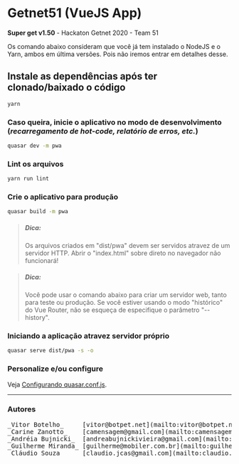 # Getnet51 (VueJS App)
**Super get v1.50** - Hackaton Getnet 2020 - Team 51


Os comando abaixo consideram que você já tem instalado o NodeJS e o Yarn, ambos em última versões. Pois não iremos entrar em detalhes desse.


## Instale as dependências após ter clonado/baixado o código
```bash
yarn
```

### Caso queira, inicie o aplicativo no modo de desenvolvimento (_recarregamento de hot-code, relatório de erros, etc._)
```bash
quasar dev -m pwa
```

### Lint os arquivos
```bash
yarn run lint
```

### Crie o aplicativo para produção
```bash
quasar build -m pwa
```

> ##### Dica: 
>    Os arquivos criados em "dist/pwa" devem ser servidos atravez de um servidor HTTP.
>    Abrir o "index.html" sobre direto no navegador não funcionará!

> ##### Dica: 
>    Você pode usar o comando abaixo para criar um servidor web, tanto para teste ou produção.
>    Se você estiver usando o modo "histórico" do Vue Router, não se esqueça de especifique o parâmetro "--history".

### Iniciando a aplicação atravez servidor próprio
```bash
quasar serve dist/pwa -s -o
```

### Personalize e/ou configure
Veja [Configurando quasar.conf.js](https://quasar.dev/quasar-cli/quasar-conf-js).



---
### Autores
<pre>
_Vitor Botelho_     [vitor@botpet.net](mailto:vitor@botpet.net)  |  [Github](https://github.com/Homunculo)
_Carine Zanotto_    [camensagem@gmail.com](mailto:camensagem@gmail.com)
_Andréia Bujnicki_  [andreabujnickivieira@gmail.com](mailto:andreabujnickivieira@gmail.com)
_Guilherme Miranda_ [guilherme@mobiler.com.br](mailto:guilherme@mobiler.com.br)
_Cláudio Souza_     [claudio.jcas@gmail.com](mailto:claudio.jcas@gmail.com)  |  [Github](https://github.com/claudiojcas)
</pre>

